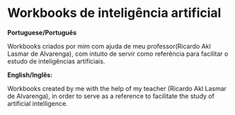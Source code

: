 # Workbooks de inteligência artificial

**Portuguese/Português**

Workbooks criados por mim com ajuda de meu professor(Ricardo Akl Lasmar de Alvarenga), com intuito de servir como referência para facilitar o estudo de inteligências artificiais.

**English/Inglês:**

Workbooks created by me with the help of my teacher (Ricardo Akl Lasmar de Alvarenga), in order to serve as a reference to facilitate the study of artificial intelligence.
